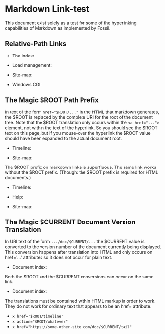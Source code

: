 # Markdown Link-test

This document exist solely as a test for some of the hyperlinking
capabilities of Markdown as implemented by Fossil.

## Relative-Path Links

  *   The index: [](../index.wiki)

  *   Load management: [](../loadmgmt.md)

  *   Site-map:  [](../../../../sitemap)

  *   Windows CGI: [](../server/windows/cgi.md)

## The Magic $ROOT Path Prefix

In text of the form `href="$ROOT/..."` in the HTML that markdown
generates, the $ROOT is replaced by the complete URI for the root
of the document tree.
Note that the $ROOT translation only occurs within the `<a href="...">`
element, not within the text of the hyperlink.  So you should see the
$ROOT text on this page, but if you mouse-over the hyperlink the $ROOT
value should have been expanded to the actual document root.

  *   Timeline: []($ROOT/timeline)

  *   Site-map:  []($ROOT/sitemap)

The $ROOT prefix on markdown links is superfluous.  The same link
works without the $ROOT prefix.  (Though: the $ROOT prefix is required
for HTML documents.)

  *   Timeline:  [](/timeline)

  *   Help: [](/help?cmd=help)

  *   Site-map:  [](/sitemap)

## The Magic $CURRENT Document Version Translation

In URI text of the form `.../doc/$CURRENT/...` the
$CURRENT value is converted to the version number of the document
currently being displayed.  This conversion happens after translation
into HTML and only occurs on href='...' attributes so it does not occur
for plain text.

  *   Document index:  [](/doc/$CURRENT/www/index.wiki)

Both the $ROOT and the $CURRENT conversions can occur on the same link.

  *   Document index:  []($ROOT/doc/$CURRENT/www/index.wiki)

The translations must be contained within HTML markup in order to work.
They do not work for ordinary text that appears to be an href= attribute.

  *   `x href='$ROOT/timeline'`
  *   `x action="$ROOT/whatever"`
  *   `x href="https://some-other-site.com/doc/$CURRENT/tail"`

